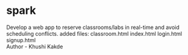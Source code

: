 # spark
Develop a web app to reserve classrooms/labs in real-time and avoid scheduling conflicts.
added files:
classroom.html
index.html
login.html
signup.html
<br>
Author - Khushi Kakde

